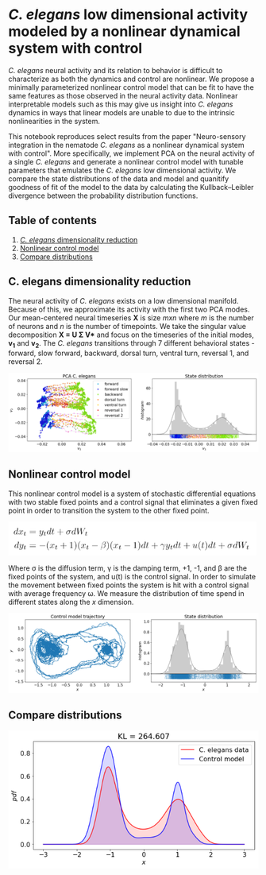 # _C. elegans_ low dimensional activity modeled by a nonlinear dynamical system with control

_C. elegans_ neural activity and its relation to behavior is difficult to characterize as both the dynamics and control are nonlinear. We propose a minimally parameterized nonlinear control model that can be fit to have the same features as those observed in the neural activity data. Nonlinear interpretable models such as this may give us insight into _C. elegans_ dynamics in ways that linear models are unable to due to the intrinsic nonlinearities in the system.

This notebook reproduces select results from the paper "Neuro-sensory integration in the nematode _C. elegans_ as a nonlinear dynamical system with control". More specifically, we implement PCA on the neural activity of a single _C. elegans_ and generate a nonlinear control model with tunable parameters that emulates the _C. elegans_ low dimensional activity.  We compare the state distributions of the data and model and quanitify goodness of fit of the model to the data by calculating the Kullback–Leibler divergence between the probability distribution functions.


## Table of contents
1. [_C. elegans_ dimensionality reduction](#Celegans)
2. [Nonlinear control model](#nonlin_control)
3. [Compare distributions](#compare_dist)



## C. elegans dimensionality reduction <a name="Celegans"></a>

The neural activity of _C. elegans_ exists on a low dimensional manifold.  Because of this, we approximate its activity with the first two PCA modes. Our mean-centered neural timeseries __X__ is size _mxn_ where _m_ is the number of neurons and _n_ is the number of timepoints. We take the singular value decomposition __X = U &Sigma; V*__ and focus on the timeseries of the initial modes, __v<sub>1</sub>__ and __v<sub>2</sub>__.  The _C. elegans_ transitions through 7 different behavioral states - forward, slow forward, backward, dorsal turn, ventral turn, reversal 1, and reversal 2.

![Image description](figures/PCA_Celegans.png)





## Nonlinear control model <a name="nonlin_control"></a>

This nonlinear control model is a system of stochastic differential equations with two stable fixed points and a control signal that eliminates a given fixed point in order to transition the system to the other fixed point.

<img src="figures/control_model_eq.png" width="500">

Where &sigma; is the diffusion term, &gamma; is the damping term, +1, -1, and &beta; are the fixed points of the system, and u(t) is the control signal. In order to simulate the movement between fixed points the system is hit with a control signal with average frequency &omega;. We measure the distribution of time spend in different states along the _x_ dimension.

![Image description](figures/nonlin_control_model.png)



## Compare distributions <a name="compare_dist"></a>

![Image description](figures/KL_distributions.png)
